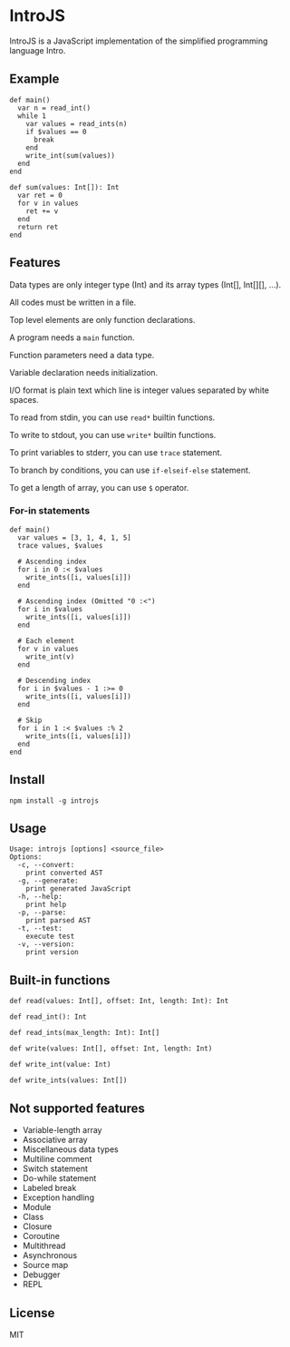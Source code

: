 # IntroJS

IntroJS is a JavaScript implementation of the simplified programming language Intro.

## Example

```
def main()
  var n = read_int()
  while 1
    var values = read_ints(n)
    if $values == 0
      break
    end
    write_int(sum(values))
  end
end

def sum(values: Int[]): Int
  var ret = 0
  for v in values
    ret += v
  end
  return ret
end
```

## Features

Data types are only integer type (Int) and its array types (Int[], Int[][], ...).

All codes must be written in a file.

Top level elements are only function declarations.

A program needs a `main` function.

Function parameters need a data type.

Variable declaration needs initialization.

I/O format is plain text which line is integer values separated by white spaces.

To read from stdin, you can use `read*` builtin functions.

To write to stdout, you can use `write*` builtin functions.

To print variables to stderr, you can use `trace` statement.

To branch by conditions, you can use `if-elseif-else` statement.

To get a length of array, you can use `$` operator.

### For-in statements

```
def main()
  var values = [3, 1, 4, 1, 5]
  trace values, $values

  # Ascending index
  for i in 0 :< $values
    write_ints([i, values[i]])
  end

  # Ascending index (Omitted "0 :<")
  for i in $values
    write_ints([i, values[i]])
  end

  # Each element
  for v in values
    write_int(v)
  end

  # Descending index
  for i in $values - 1 :>= 0
    write_ints([i, values[i]])
  end

  # Skip
  for i in 1 :< $values :% 2
    write_ints([i, values[i]])
  end
end
```

## Install

```
npm install -g introjs
```

## Usage

```
Usage: introjs [options] <source_file>
Options:
  -c, --convert:
    print converted AST
  -g, --generate:
    print generated JavaScript
  -h, --help:
    print help
  -p, --parse:
    print parsed AST
  -t, --test:
    execute test
  -v, --version:
    print version
```

## Built-in functions

```
def read(values: Int[], offset: Int, length: Int): Int
```

```
def read_int(): Int
```

```
def read_ints(max_length: Int): Int[]
```

```
def write(values: Int[], offset: Int, length: Int)
```

```
def write_int(value: Int)
```

```
def write_ints(values: Int[])
```

## Not supported features

* Variable-length array
* Associative array
* Miscellaneous data types
* Multiline comment
* Switch statement
* Do-while statement
* Labeled break
* Exception handling
* Module
* Class
* Closure
* Coroutine
* Multithread
* Asynchronous
* Source map
* Debugger
* REPL

## License

MIT
